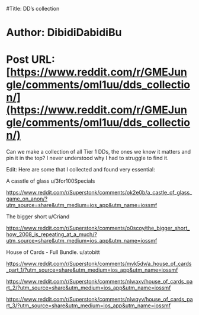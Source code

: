 #Title: DD’s collection
# Author: DibidiDabidiBu
# Post URL: [https://www.reddit.com/r/GMEJungle/comments/oml1uu/dds_collection/](https://www.reddit.com/r/GMEJungle/comments/oml1uu/dds_collection/)


Can we make a collection of all Tier 1 DDs, the ones we know it matters and pin it in the top?
I never understood why I had to struggle to find it.


Edit: Here are some that I collected and found very essential:

A casstle of glass u/3for100Specials

https://www.reddit.com/r/Superstonk/comments/ok2e0b/a_castle_of_glass_game_on_anon/?utm_source=share&utm_medium=ios_app&utm_name=iossmf

The bigger short u/Criand

https://www.reddit.com/r/Superstonk/comments/o0scoy/the_bigger_short_how_2008_is_repeating_at_a_much/?utm_source=share&utm_medium=ios_app&utm_name=iossmf


House of Cards - Full Bundle.  u/atobitt

https://www.reddit.com/r/Superstonk/comments/mvk5dv/a_house_of_cards_part_1/?utm_source=share&utm_medium=ios_app&utm_name=iossmf

https://www.reddit.com/r/Superstonk/comments/nlwaxv/house_of_cards_part_2/?utm_source=share&utm_medium=ios_app&utm_name=iossmf

https://www.reddit.com/r/Superstonk/comments/nlwqyv/house_of_cards_part_3/?utm_source=share&utm_medium=ios_app&utm_name=iossmf